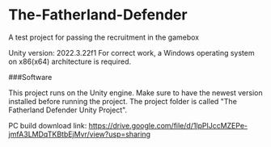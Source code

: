 # The-Fatherland-Defender
A test project for passing the recruitment in the gamebox

Unity version: 2022.3.22f1 
For correct work, a Windows operating system on x86(x64) architecture is required.

###Software

This project runs on the Unity engine. Make sure to have the newest version installed before running the project. 
The project folder is called "The Fatherland Defender Unity Project".

PC build download link:
https://drive.google.com/file/d/1lpPlJccMZEPe-jmfA3LMDqTKBtbEjMvr/view?usp=sharing
